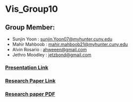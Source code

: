 # Vis_Group10
## Group Member:
- Sunjin Yoon : sunjin.Yoon07@myhunter.cuny.edu
- Mahir Mahboob : mahir.mahboob21@myhunter.cuny.edu
- Alvin Rosario : ahweeen@gmail.com
- Jethro Moodley : jetzbond@gmail.com

### [Presentation Link](https://docs.google.com/presentation/d/1EXwLZmvVWJ47go8JIoNd63haPY5dRVNyVdu21HQZmWY/edit?usp=sharing)
### [Research Paper Link](https://docs.google.com/document/d/1ou1e0XpcIW417ulFKkB-urauibOW_5fj33zEtAKRx6M/edit)
### [Research paper PDF](https://www.overleaf.com/project/5fbdaf06fff400b3730b8d0d)
